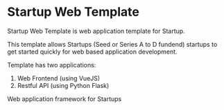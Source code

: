 # Startup Web Template
Startup Web Template is web application template for Startup. 

This template allows Startups (Seed or Series A to D fundend) startups to get started quickly for web based application development.

Template has two applications:
1. Web Frontend (using VueJS)
2. Restful API (using Python Flask)



Web application framework for Startups

